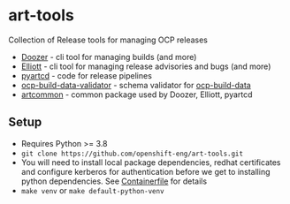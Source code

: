 # art-tools

Collection of Release tools for managing OCP releases
- [Doozer](./doozer) - cli tool for managing builds (and more)
- [Elliott](./elliott) - cli tool for managing release advisories and bugs (and more)
- [pyartcd](./pyartcd) - code for release pipelines
- [ocp-build-data-validator](./ocp-build-data-validator) - schema validator for [ocp-build-data](https://github.com/openshift/ocp-build-data)
- [artcommon](./artcommon) - common package used by Doozer, Elliott, pyartcd

## Setup
- Requires Python >= 3.8
- `git clone https://github.com/openshift-eng/art-tools.git`
- You will need to install local package dependencies, redhat certificates and configure kerberos for authentication before we get to installing python dependencies. See [Containerfile](./.devcontainer/Containerfile) for details
- `make venv` or `make default-python-venv`
